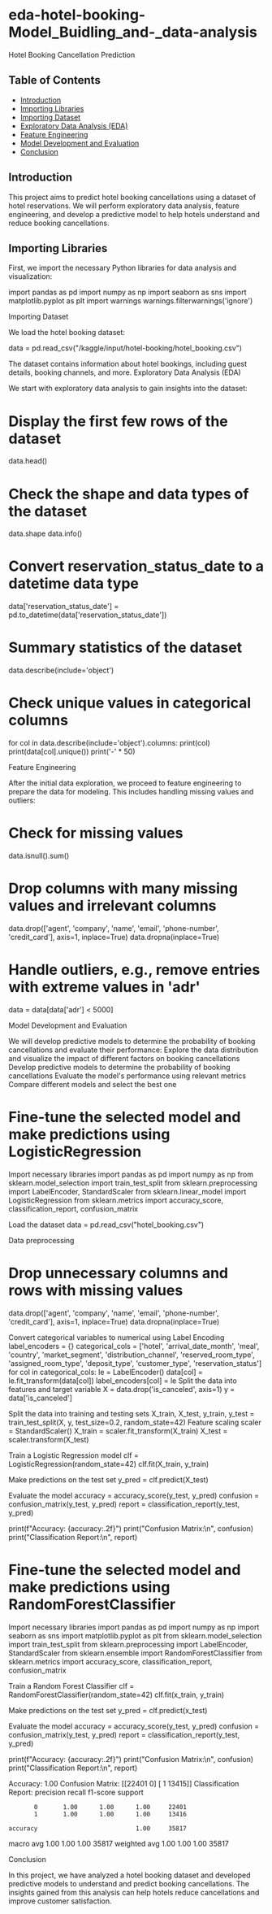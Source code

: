 # eda-hotel-booking-Model_Buidling_and-_data-analysis

Hotel Booking Cancellation Prediction

## Table of Contents
- [Introduction](#introduction)
- [Importing Libraries](#importing-libraries)
- [Importing Dataset](#importing-dataset)
- [Exploratory Data Analysis (EDA)](#exploratory-data-analysis)
- [Feature Engineering](#feature-engineering)
- [Model Development and Evaluation](#model-development-and-evaluation)
- [Conclusion](#conclusion)

## Introduction

This project aims to predict hotel booking cancellations using a dataset of hotel reservations. We will perform exploratory data analysis, feature engineering, and develop a predictive model to help hotels understand and reduce booking cancellations.

## Importing Libraries

First, we import the necessary Python libraries for data analysis and visualization:
 
import pandas as pd
import numpy as np
import seaborn as sns
import matplotlib.pyplot as plt
import warnings
warnings.filterwarnings('ignore')

Importing Dataset

We load the hotel booking dataset:

 

data = pd.read_csv("/kaggle/input/hotel-booking/hotel_booking.csv")

The dataset contains information about hotel bookings, including guest details, booking channels, and more.
Exploratory Data Analysis (EDA)

We start with exploratory data analysis to gain insights into the dataset:

 

# Display the first few rows of the dataset
data.head()

# Check the shape and data types of the dataset
data.shape
data.info()

# Convert reservation_status_date to a datetime data type
data['reservation_status_date'] = pd.to_datetime(data['reservation_status_date'])

# Summary statistics of the dataset
data.describe(include='object')

# Check unique values in categorical columns
for col in data.describe(include='object').columns:
    print(col)
    print(data[col].unique())
    print('-' * 50)

Feature Engineering

After the initial data exploration, we proceed to feature engineering to prepare the data for modeling. This includes handling missing values and outliers:

 

# Check for missing values
data.isnull().sum()

# Drop columns with many missing values and irrelevant columns
data.drop(['agent', 'company', 'name', 'email', 'phone-number', 'credit_card'], axis=1, inplace=True)
data.dropna(inplace=True)

# Handle outliers, e.g., remove entries with extreme values in 'adr'
data = data[data['adr'] < 5000]

Model Development and Evaluation

We will develop predictive models to determine the probability of booking cancellations and evaluate their performance:
Explore the data distribution and visualize the impact of different factors on booking cancellations
Develop predictive models to determine the probability of booking cancellations
Evaluate the model's performance using relevant metrics
Compare different models and select the best one

# Fine-tune the selected model and make predictions using LogisticRegression
Import necessary libraries
import pandas as pd
import numpy as np
from sklearn.model_selection import train_test_split
from sklearn.preprocessing import LabelEncoder, StandardScaler
from sklearn.linear_model import LogisticRegression
from sklearn.metrics import accuracy_score, classification_report, confusion_matrix

Load the dataset
data = pd.read_csv("hotel_booking.csv")

Data preprocessing
# Drop unnecessary columns and rows with missing values
data.drop(['agent', 'company', 'name', 'email', 'phone-number', 'credit_card'], axis=1, inplace=True)
data.dropna(inplace=True)

Convert categorical variables to numerical using Label Encoding
label_encoders = {}
categorical_cols = ['hotel', 'arrival_date_month', 'meal', 'country', 'market_segment', 'distribution_channel',
                    'reserved_room_type', 'assigned_room_type', 'deposit_type', 'customer_type', 'reservation_status']
for col in categorical_cols:
    le = LabelEncoder()
    data[col] = le.fit_transform(data[col])
    label_encoders[col] = le
 Split the data into features and target variable
X = data.drop('is_canceled', axis=1)
y = data['is_canceled']

Split the data into training and testing sets
X_train, X_test, y_train, y_test = train_test_split(X, y, test_size=0.2, random_state=42)
 Feature scaling
scaler = StandardScaler()
X_train = scaler.fit_transform(X_train)
X_test = scaler.transform(X_test)

Train a Logistic Regression model
clf = LogisticRegression(random_state=42)
clf.fit(X_train, y_train)

Make predictions on the test set
y_pred = clf.predict(X_test)

Evaluate the model
accuracy = accuracy_score(y_test, y_pred)
confusion = confusion_matrix(y_test, y_pred)
report = classification_report(y_test, y_pred)

print(f"Accuracy: {accuracy:.2f}")
print("Confusion Matrix:\n", confusion)
print("Classification Report:\n", report)

# Fine-tune the selected model and make predictions using RandomForestClassifier

 Import necessary libraries
import pandas as pd
import numpy as np
import seaborn as sns
import matplotlib.pyplot as plt
from sklearn.model_selection import train_test_split
from sklearn.preprocessing import LabelEncoder, StandardScaler
from sklearn.ensemble import RandomForestClassifier
from sklearn.metrics import accuracy_score, classification_report, confusion_matrix
 
  Train a Random Forest Classifier
clf = RandomForestClassifier(random_state=42)
clf.fit(x_train, y_train)

  Make predictions on the test set
y_pred = clf.predict(x_test)

  Evaluate the model
accuracy = accuracy_score(y_test, y_pred)
confusion = confusion_matrix(y_test, y_pred)
report = classification_report(y_test, y_pred)

print(f"Accuracy: {accuracy:.2f}")
print("Confusion Matrix:\n", confusion)
print("Classification Report:\n", report)

Accuracy: 1.00
Confusion Matrix:
 [[22401     0]
 [    1 13415]]
Classification Report:
               precision    recall  f1-score   support

           0       1.00      1.00      1.00     22401
           1       1.00      1.00      1.00     13416

    accuracy                           1.00     35817
   macro avg       1.00      1.00      1.00     35817
weighted avg       1.00      1.00      1.00     35817

 Conclusion

In this project, we have analyzed a hotel booking dataset and developed predictive models to understand and predict booking cancellations. The insights gained from this analysis can help hotels reduce cancellations and improve customer satisfaction.
